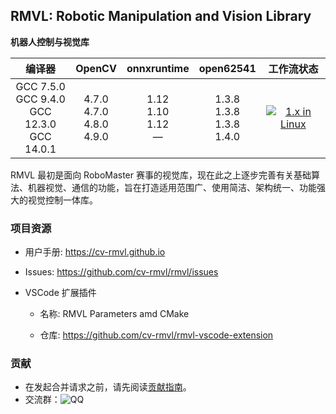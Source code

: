 ## RMVL: Robotic Manipulation and Vision Library

**机器人控制与视觉库**

|                          编译器                          |                 OpenCV                 |           onnxruntime           |               open62541                |                          工作流状态                          |
| :------------------------------------------------------: | :------------------------------------: | :-----------------------------: | :------------------------------------: | :----------------------------------------------------------: |
| GCC 7.5.0<br />GCC 9.4.0<br />GCC 12.3.0<br />GCC 14.0.1 | 4.7.0<br />4.7.0<br />4.8.0<br />4.9.0 | 1.12<br />1.10<br />1.12<br />— | 1.3.8<br />1.3.8<br />1.3.8<br />1.4.0 | [![1.x in Linux](https://github.com/cv-rmvl/rmvl/actions/workflows/linux-1.x.yml/badge.svg)](https://github.com/cv-rmvl/rmvl/actions/workflows/linux-1.x.yml) |

RMVL 最初是面向 RoboMaster 赛事的视觉库，现在此之上逐步完善有关基础算法、机器视觉、通信的功能，旨在打造适用范围广、使用简洁、架构统一、功能强大的视觉控制一体库。

### 项目资源

* 用户手册: <https://cv-rmvl.github.io>

* Issues: <https://github.com/cv-rmvl/rmvl/issues>

* VSCode 扩展插件

  * 名称: RMVL Parameters amd CMake

  * 仓库: <https://github.com/cv-rmvl/rmvl-vscode-extension>

### 贡献

* 在发起合并请求之前，请先阅读[贡献指南](https://github.com/cv-rmvl/rmvl/wiki/How_to_contribute)。
* 交流群：![QQ](https://img.shields.io/badge/QQ-902646082-red?logo=tencentqq)
